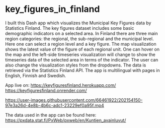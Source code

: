 # key_figures_in_finland

I built this Dash app which visualizes the Municipal Key Figures data by Statistics Finland.
The key figures dataset includes some basic demographic indicators on a selected area. In Finland there are three main region categories: the regional, the sub-regional and the municipal level. Here one can select a region level and a key figure. The map visualization shows the latest value of the figure of each regional unit. One can hover on the map and the left-side timeseries visualization will change to show the timeseries data of the selected area in terms of the indicator. The user can also change the visualization styles from the dropdowns. The data is retrieved via the Statistics Finland API. The app is multilingual with pages in English, Finnish and Swedish.


App live on:
https://keyfiguresfinland.herokuapp.com/
https://keyfiguresfinland.onrender.com/


https://user-images.githubusercontent.com/66461922/202154150-97e3a26d-4e8b-4b6c-adc1-23229ef0a95f.mp4

The data used in the app can be found here:
https://pxdata.stat.fi/PxWeb/pxweb/en/Kuntien_avainluvut/

